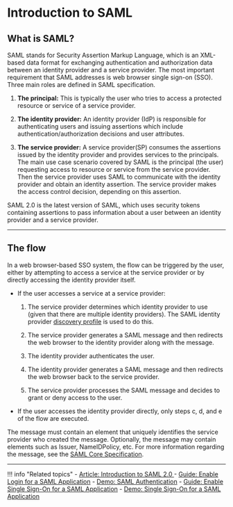# Introduction to SAML

## What is SAML?

SAML stands for Security Assertion Markup Language, which is an XML-based data format for exchanging authentication and authorization data between an identity provider and a service provider. The most important requirement that SAML addresses is web browser single sign-on (SSO). Three main roles are defined in SAML specification.

1. **The principal:** This is typically the user who tries to access a protected resource or service of a service provider.

2. **The identity provider:** An identity provider (IdP) is responsible for authenticating users and issuing assertions which include authentication/authorization decisions and user attributes.

3. **The service provider:** A service provider(SP) consumes the assertions issued by the identity provider and provides services to the principals.
The main use case scenario covered by SAML is the principal (the user) requesting access to resource or service from the service provider. Then the service provider uses SAML to communicate with the identity provider and obtain an identity assertion. The service provider makes the access control decision, depending on this assertion.

SAML 2.0 is the latest version of SAML, which uses security tokens containing assertions to pass information about a user between an identity provider and a service provider.

---

## The flow

In a web browser-based SSO system, the flow can be triggered by the user, either by attempting to access a service at the service provider or by directly accessing the identity provider itself.

- If the user accesses a service at a service provider:

    1. The service provider determines which identity provider to use (given that there are multiple identity providers). The SAML identity provider [discovery profile](http://docs.oasis-open.org/security/saml/Post2.0/sstc-saml-idp-discovery.pdf) is used to do this.

    2. The service provider generates a SAML message and then redirects the web browser to the identity provider along with the message.

    3. The identity provider authenticates the user.

    4. The identity provider generates a SAML message and then redirects the web browser back to the service provider.

    5. The service provider processes the SAML message and decides to grant or deny access to the user.

- If the user accesses the identity provider directly, only steps c, d, and e of the flow are executed. 

The message must contain an element that uniquely identifies the service provider who created the message. Optionally, the message may contain elements such as Issuer, NameIDPolicy, etc. For more information regarding the message, see the [SAML Core Specification](https://www.oasis-open.org/committees/download.php/35711/sstc-saml-core-errata-2.0-wd-06-diff.pdf).

---

!!! info "Related topics"
    - [Article: Introduction to SAML 2.0 ](https://wso2.com/library/articles/2014/02/introduction-to-security-assertion-markup-language-2.0/)
    - [Guide: Enable Login for a SAML Application](../../../../guides/login/webapp-saml)
    - [Demo: SAML Authentication](../../../../quick-starts/webapp-saml-sample)
    - [Guide: Enable Single Sign-On for a SAML Application](../../../../guides/login/sso-for-saml)
    - [Demo: Single Sign-On for a SAML Application](../../../../quick-starts/sso-for-saml-apps)